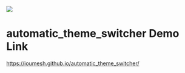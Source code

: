 ![](https://github.com/ioumesh/automatic_theme_switcher/blob/master/theme.jpg)

# automatic_theme_switcher Demo Link

https://ioumesh.github.io/automatic_theme_switcher/
